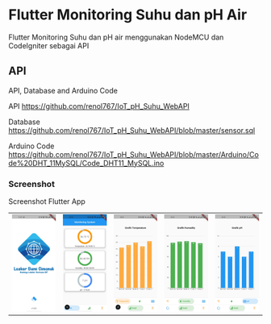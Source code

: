 # Flutter Monitoring Suhu dan pH Air
Flutter Monitoring Suhu dan pH air menggunakan NodeMCU dan CodeIgniter sebagai API

## API

API, Database and Arduino Code

API
https://github.com/renol767/IoT_pH_Suhu_WebAPI

Database
https://github.com/renol767/IoT_pH_Suhu_WebAPI/blob/master/sensor.sql

Arduino Code
https://github.com/renol767/IoT_pH_Suhu_WebAPI/blob/master/Arduino/Code%20DHT_11MySQL/Code_DHT11_MySQL.ino

### Screenshot

Screenshot Flutter App

<div style="text-align: center"><table><tr>
  <td style="text-align: center">
    <img src="screenshot/1.jpeg" width="200"/></a>
</td>
<td style="text-align: center">
<img src="screenshot/2.jpeg" width="200"/>
  </a>
</td>
<td style="text-align: center">
<img src="screenshot/3.jpeg" width="200" />
  </a>
</td>
<td style="text-align: center">
<img src="screenshot/4.jpeg" width="200"/>
  </a>
</td>
<td style="text-align: center">
<img src="screenshot/5.jpeg" width="200"/>
  </a>
</td>
</tr></table></div>
